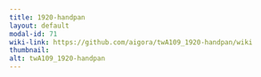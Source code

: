 ```yaml
---
title: 1920-handpan
layout: default
modal-id: 71
wiki-link: https://github.com/aigora/twA109_1920-handpan/wiki
thumbnail: 
alt: twA109_1920-handpan
---
```

